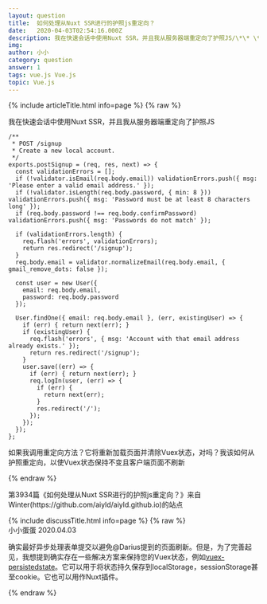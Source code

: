 ```yaml
---
layout: question
title:  如何处理从Nuxt SSR进行的护照js重定向？
date:   2020-04-03T02:54:16.000Z
description: 我在快速会话中使用Nuxt SSR，并且我从服务器端重定向了护照JS/\*\* \* POST /signup \* Create a new local...
img: 
author: 小小
category: question
answer: 1
tags: vue.js Vue.js
topic: Vue.js
---
```

<div class="article-root">
  <div class="article">
    {% include articleTitle.html info=page %}
    {% raw %}
    <div class="article-content"><p><font style="vertical-align: inherit;"><font style="vertical-align: inherit;">我在快速会话中使用Nuxt SSR，并且我从服务器端重定向了护照JS</font></font></p>

<pre><code>/**<font></font>
 * POST /signup<font></font>
 * Create a new local account.<font></font>
 */<font></font>
exports.postSignup = (req, res, next) =&gt; {<font></font>
  const validationErrors = [];<font></font>
  if (!validator.isEmail(req.body.email)) validationErrors.push({ msg: 'Please enter a valid email address.' });<font></font>
  if (!validator.isLength(req.body.password, { min: 8 })) validationErrors.push({ msg: 'Password must be at least 8 characters long' });<font></font>
  if (req.body.password !== req.body.confirmPassword) validationErrors.push({ msg: 'Passwords do not match' });<font></font>
<font></font>
  if (validationErrors.length) {<font></font>
    req.flash('errors', validationErrors);<font></font>
    return res.redirect('/signup');<font></font>
  }<font></font>
  req.body.email = validator.normalizeEmail(req.body.email, { gmail_remove_dots: false });<font></font>
<font></font>
  const user = new User({<font></font>
    email: req.body.email,<font></font>
    password: req.body.password<font></font>
  });<font></font>
<font></font>
  User.findOne({ email: req.body.email }, (err, existingUser) =&gt; {<font></font>
    if (err) { return next(err); }<font></font>
    if (existingUser) {<font></font>
      req.flash('errors', { msg: 'Account with that email address already exists.' });<font></font>
      return res.redirect('/signup');<font></font>
    }<font></font>
    user.save((err) =&gt; {<font></font>
      if (err) { return next(err); }<font></font>
      req.logIn(user, (err) =&gt; {<font></font>
        if (err) {<font></font>
          return next(err);<font></font>
        }<font></font>
        res.redirect('/');<font></font>
      });<font></font>
    });<font></font>
  });<font></font>
};<font></font>
</code></pre>

<p><font style="vertical-align: inherit;"><font style="vertical-align: inherit;">如果我调用重定向方法？</font><font style="vertical-align: inherit;">它将重新加载页面并清除Vuex状态，对吗？</font><font style="vertical-align: inherit;">我该如何从护照重定向，以使Vuex状态保持不变且客户端页面不刷新</font></font></p></div>
    {% endraw %}
  </div>
  <p class="winter_mark">第3934篇《如何处理从Nuxt SSR进行的护照js重定向？》来自Winter(https://github.com/aiyld/aiyld.github.io)的站点</p>
  <div class="discuss-wrapper">
    {% include discussTitle.html info=page %}
    {% raw %}
    <div class="discuss-item">
        <div class="discuss-parent">
          <div class="discuss-meta">
            <span class="discuss-user">小小蛋蛋</span>
            <span class="discuss-time">2020.04.03</span>
          </div>
          <div class="discuss-comment"><p><font style="vertical-align: inherit;"><font style="vertical-align: inherit;">确实最好异步处理表单提交以避免@Darius提到的页面刷新。</font><font style="vertical-align: inherit;">但是，为了完善起见，我想提到确实存在一些解决方案来保持您的Vuex状态，例如</font></font><a href="https://github.com/robinvdvleuten/vuex-persistedstate/" rel="nofollow noreferrer"><font style="vertical-align: inherit;"><font style="vertical-align: inherit;">vuex-persistedstate</font></font></a><font style="vertical-align: inherit;"><font style="vertical-align: inherit;">。</font><font style="vertical-align: inherit;">它可以用于将状态持久保存到localStorage，sessionStorage甚至cookie。</font><font style="vertical-align: inherit;">它也可以用作Nuxt插件。</font></font></p></div>
        </div></div>
    {% endraw %}
  </div>
<div>
